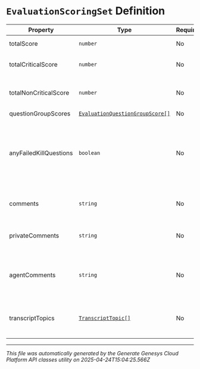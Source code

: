 # `EvaluationScoringSet` Definition

| Property | Type | Required | Description |
|----------|------|----------|-------------|
| totalScore | `number` | No | Score of all questions |
| totalCriticalScore | `number` | No | Score of only the critical questions |
| totalNonCriticalScore | `number` | No | Score of only the non-critical questions |
| questionGroupScores | [`EvaluationQuestionGroupScore[]`](evaluationquestiongroupscore-definition.md) | No |  |
| anyFailedKillQuestions | `boolean` | No | Indicates that at least one fatal question was answered without having the highest score available for the question |
| comments | `string` | No | Overall comments from the evaluator |
| privateComments | `string` | No | Overall private comments from the evaluator |
| agentComments | `string` | No | Comments from the agent while reviewing evaluation results |
| transcriptTopics | [`TranscriptTopic[]`](transcripttopic-definition.md) | No | List of topics found within the conversation's transcripts |

---

*This file was automatically generated by the Generate Genesys Cloud Platform API classes utility on 2025-04-24T15:04:25.566Z*